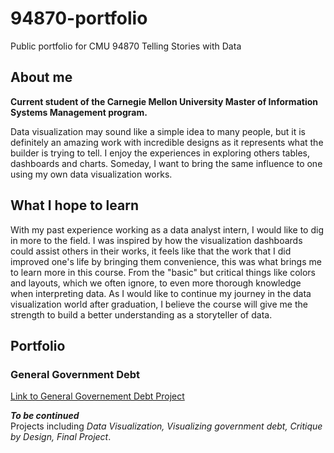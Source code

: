 # 94870-portfolio
Public portfolio for CMU 94870 Telling Stories with Data

## About me
**Current student of the Carnegie Mellon University Master of Information Systems Management program.**  
  
Data visualization may sound like a simple idea to many people, but it is definitely an amazing work with incredible designs as it represents what the builder is trying to tell. I enjoy the experiences in exploring others tables, dashboards and charts. Someday, I want to bring the same influence to one using my own data visualization works.

## What I hope to learn
With my past experience working as a data analyst intern, I would like to dig in more to the field. I was inspired by how the visualization dashboards could assist others in their works, it feels like that the work that I did improved one's life by bringing them convenience, this was what brings me to learn more in this course. From the "basic" but critical things like colors and layouts, which we often ignore, to even more thorough knowledge when interpreting data. As I would like to continue my journey in the data visualization world after graduation, I believe the course will give me the strength to build a better understanding as a storyteller of data.

## Portfolio
### General Government Debt 
[Link to General Governement Debt Project](https://andreywc.github.io/94870-portfolio/generalgovernmentdebt.html)

***To be continued***  
Projects including *Data Visualization, Visualizing government debt, Critique by Design, Final Project*.
